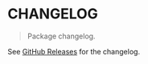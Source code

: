 # CHANGELOG

> Package changelog.

See [GitHub Releases](https://github.com/stdlib-js/ndarray-iter-indices/releases) for the changelog.